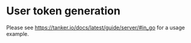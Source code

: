# User token generation 

Please see https://tanker.io/docs/latest/guide/server/#in_go for a usage example.
